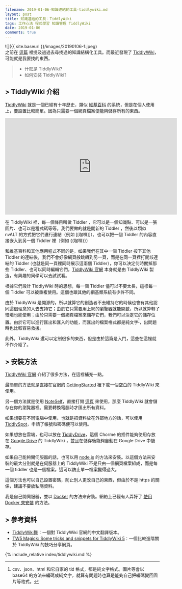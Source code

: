 ```yaml
---
filename: 2019-01-06-知識連結的工具-tiddlywiki.md
layout: post
title: 知識連結的工具：TiddlyWiki
tags: 工作心法 程式學習 知識管理 TiddlyWiki
date: 2019-01-06
comments: true
---
```


![]({{ site.baseurl }}/images/20190106-1.jpeg)  
之前在 [這篇](https://roulesophy.github.io/尋找知識結構化工具之旅/) 裡提及過過去尋找過的知識結構化工具。而最近發現了 [TiddlyWiki](https://tiddlywiki.com)，可能就是我要找的東西。

> * 什麼是 TiddlyWiki?
> * 如何安裝 TiddlyWiki?

## > TiddlyWiki 介紹

[TiddlyWiki](https://tiddlywiki.com) 就是一個已經有十年歷史，類似 [維基百科](https://en.m.wikipedia.org/wiki/Main_Page) 的系統，但是在個人使用上，要設置比較簡單。因為只需要一個網頁檔案便能夠儲存所有的東西。

<iframe width="560" height="315" src="https://www.youtube.com/embed/KtCUr83XgyE" frameborder="0" allow="accelerometer; autoplay; encrypted-media; gyroscope; picture-in-picture" allowfullscreen> </iframe>

在 TiddlyWiki 裡，每一個條目叫做 Tiddler ，它可以是一個知識點、可以是一張圖片、也可以是程式碼等等。我們要做的就是開新的 Tiddler ，然後以類似 nvALT 的方式把它們進行連結（例如 [[咖啡]]），也可以把一個 Tiddler 的內容直接嵌入到另一個 Tiddler 裡（例如 &#123;&#123;咖啡&#125;&#125;）

和維基百科和其他應用程式不同的是，如果我們在其中一個 Tiddler 按下其他 Tiddler 的連結後，我們不會好像網頁般跳轉到另一頁，而是在同一頁裡打開該連結的 Tiddler (也就是同一頁裡同時展示這兩個 Tiddler），你可以決定何時關掉那些 Tiddler、也可以同時編輯它們。[TiddlyWiki 官網](https://tiddlywiki.com) 本身就是由 TiddlyWiki 製造，有興趣的同學可以去試試看。

根據它們設計 TiddlyWiki 時的思想，每一個 Tiddler 儘可以不要太長，這樣毎一個 Tiddler 可以被重複使用。這個也跟其他的網基類系統有少許不同。

由於 TiddlyWiki 是開源的，所以就算它的創造者不去維持它的時候也會有其他認同這個理念的人去支持它；由於它只需要用上網的瀏覽器就能開啟，所以就算轉了環境也能使用；由於只需要一個網頁檔案來儲存它們，我們可以決定它的儲存位置。由於它可以進行匯出和匯入的功能，而匯出的檔案格式都是純文字<sup>[^1]</sup>，出問題時也比較容易救援。

此外，TiddlyWiki 還可以定制很多的東西，但是由於這篇是入門，這些在這裡就不作介紹了。

## > 安裝方法

[TiddlyWiki 官網](https://tiddlywiki.com) 介紹了很多方法，在這裡補充一點。

最簡單的方法就是直接在官網的 [GettingStarted](https://tiddlywiki.com/#GettingStarted) 裡下載一個空白的 TiddlyWiki 來使用。

另一個方法就是使用 [NoteSelf](https://noteself.github.io)，直接打開 [這頁](https://noteself.github.io/online/) 來使用，那麼 TiddlyWiki 就會儲存在你的瀏覧器裡。需要轉換電腦時才匯出所有資料。

如果想要在不同電腦中使用，也就是把資料放在外部地方的話，可以使用 [TiddlySpot](https://tiddlywiki.com/#Saving%20on%20TiddlySpot)，申請了帳號和密碼便可以使用。

如果想放在雲端，也可以放在 [TiddlyDrive](https://tiddlywiki.com/#TiddlyDrive%20Add-on%20for%20Google%20Drive%20by%20Joshua%20Stubbs)，這個 Chorme 的插件能夠使用存放在 [Google Drive](https://www.google.com/drive/) 的 TiddlyWiki ，並且在儲存後能夠自動在 Google Drive 中儲存。

如果自己能夠開伺服器的話，也可以用 [node.js](https://tiddlywiki.com/#Installing%20TiddlyWiki%20on%20Node.js) 的方法來安裝。以這個方法來安裝的最大分別就是在伺服器上的 TiddlyWiki 不是只由一個網頁檔案組成，而是每一個 tiddler 也是一個檔案，這可以防止單一檔案變得過大。

這個方法也可以自己設置密碼，防止別人更改自己的東西，但由於不是 https 的關係，建議不要放私隱資料。

我是自己開伺服器，並以 [Docker](https://www.docker.com) 的方法來安裝。網絡上已經有人弄好了 [使用 Docker 來安裝](https://github.com/djmaze/tiddlywiki-docker) 的方法。

## > 參考資料

* [TiddlyWiki舞](http://tw5-zh.tiddlyspot.com)：一個對 TiddlyWiki 官網的中文翻譯版本。
* [TW5 Magick: Some tricks and snippets for TiddlyWiki 5](http://tw5magick.tiddlyspot.com)：一個比較進階關於 TiddlyWiki 的技巧分享網頁。

[^1]: csv、json、html 和它自家的 tid 格式，都是純文字格式。圖片等會以 base64 的方法來編碼成純文字，就算有問題時也算是能夠自己把編碼變回圖片等格式。


{% include_relative index/tiddlywiki.md %}